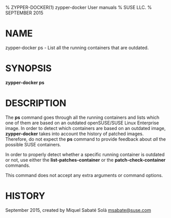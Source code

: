 % ZYPPER-DOCKER(1) zypper-docker User manuals
% SUSE LLC.
% SEPTEMBER 2015
# NAME
zypper\-docker ps \- List all the running containers that are outdated.

# SYNOPSIS
**zypper-docker ps**

# DESCRIPTION
The **ps** command goes through all the running containers and lists which one
of them are based on an outdated openSUSE/SUSE Linux Enterprise image. In order
to detect which containers are based on an outdated image, **zypper-docker**
takes into account the history of patched images. Therefore, do not expect
the **ps** command to provide feedback about *all* the possible SUSE
containers.

In order to properly detect whether a specific running container is outdated or
not, use either the **list-patches-container** or the **patch-check-container**
commands.

This command does not accept any extra arguments or command options.

# HISTORY
September 2015, created by Miquel Sabaté Solà <msabate@suse.com>
